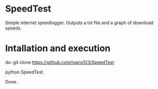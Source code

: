 # SpeedTest
Simple internet speedlogger. Outputs a txt file and a graph of download speeds. 


# Intallation and execution
do:
 git clone https://github.com/ivario123/SpeedTest
 
 
 python SpeedTest
 
 
Done.
